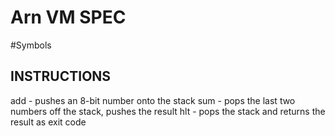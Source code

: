 # Arn VM SPEC

#Symbols



## INSTRUCTIONS

add     - pushes an 8-bit number onto the stack
sum     - pops the last two numbers off the stack, pushes the result
hlt     - pops the stack and returns the result as exit code